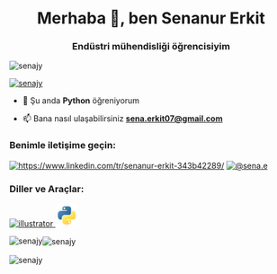 <h1 align="center">Merhaba 👋, ben Senanur Erkit</h1>
<h3 align="center">Endüstri mühendisliği öğrencisiyim</h3>

<p align="left"> <img src="https://komarev.com/ghpvc/?username=senajy&label=Profile%20views&color=0e75b6&style=flat" alt="senajy" /> </p>

<p align="left"> <a href="https://github.com/ryo-ma/github-profile-trophy"><img src="https://github-profile-trophy.vercel.app/?username=senajy" alt="senajy" /></a> </p>

- 🌱 Şu anda **Python** öğreniyorum

- 📫 Bana nasıl ulaşabilirsiniz **sena.erkit07@gmail.com**

<h3 align="left">Benimle iletişime geçin:</h3>
<p align="left">
<a href="https://linkedin.com/tr/https://www.linkedin.com/tr/senanur-erkit-343b42289/" target="blank"><img align="center" src="https://raw.githubusercontent.com/rahuldkjain/github-profile-readme-generator/master/src/images/icons/Social/linked-in-alt.svg" alt="https://www.linkedin.com/tr/senanur-erkit-343b42289/" height="30" width="40" /></a>
<a href="https://medium.com/@sena.e" target="blank"><img align="center" src="https://raw.githubusercontent.com/rahuldkjain/github-profile-readme-generator/master/src/images/icons/Social/medium.svg" alt="@sena.e" height="30" width="40" /></a>
</p>

<h3 align="left">Diller ve Araçlar:</h3>
<p align="left"> <a href="https://www.adobe.com/tr/urunler/illustrator.html" target="_blank" rel="noreferrer"> <img src="https://www.vectorlogo.zone/logos/adobe_illustrator/adobe_illustrator-icon.svg" alt="illustrator" width="40" height="40"/> </a> <a href="https://www.python.org" target="_blank" rel="noreferrer"> <img src="https://raw.githubusercontent.com/devicons/devicon/master/icons/python/python-original.svg" alt="python" width="40" height="40"/> </a> </p>

<p><img align="left" src="https://github-readme-stats.vercel.app/api/top-langs?username=senajy&show_icons=true&locale=tr&layout=compact" alt="senajy" /></p>

<p> <img align="center" src="https://github-readme-stats.vercel.app/api?username=senajy&show_icons=true&locale=tr" alt="senajy" /></p>

<p><img align="center" src="https://github-readme-streak-stats.herokuapp.com/?user=senajy&" alt="senajy" /></p>
